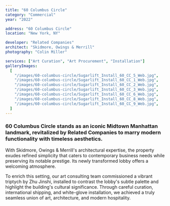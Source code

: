 ```yaml
---
title: "60 Columbus Circle"
category: "Commercial"
year: "2022"

address: "60 Columbus Circle"
location: "New York, NY"

developer: "Related Companies"
architect: "Skidmore, Owings & Merrill"
photography: "Colin Miller"

services: ["Art Curation", "Art Procurement", "Installation"]
galleryImages:
  [
    "/images/60-columbus-circle/Sugarlift_Install_60_CC_5_Web.jpg",
    "/images/60-columbus-circle/Sugarlift_Install_60_CC_1_Web.jpg",
    "/images/60-columbus-circle/Sugarlift_Install_60_CC_2_Web.jpg",
    "/images/60-columbus-circle/Sugarlift_Install_60_CC_3_Web.jpg",
    "/images/60-columbus-circle/Sugarlift_Install_60_CC_6_Web.jpg",
    "/images/60-columbus-circle/Sugarlift_Install_60_CC_8_Web.jpg",
    "/images/60-columbus-circle/Sugarlift_Install_60_CC_9_Web.jpg",
  ]
---
```


### 60 Columbus Circle stands as an iconic Midtown Manhattan landmark, revitalized by Related Companies to marry modern functionality with timeless aesthetics.

With Skidmore, Owings & Merrill's architectural expertise, the property exudes refined simplicity that caters to contemporary business needs while preserving its notable prestige. Its newly transformed lobby offers a welcoming atmosphere.

To enrich this setting, our art consulting team commissioned a vibrant triptych by Zhu Jinshi, installed to contrast the lobby's subtle palette and highlight the building's cultural significance. Through careful curation, international shipping, and white-glove installation, we achieved a truly seamless union of art, architecture, and modern hospitality.
